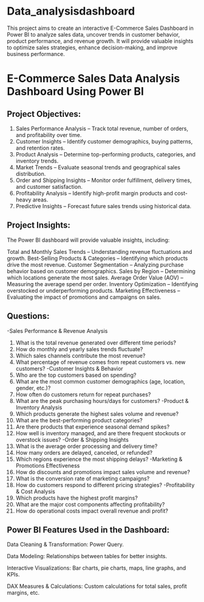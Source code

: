 # Data_analysisdashboard
This project aims to create an interactive E-Commerce Sales Dashboard in Power BI to analyze sales data, uncover trends in customer behavior, product performance, and revenue growth. It will provide valuable insights to optimize sales strategies, enhance decision-making, and improve business performance.
# E-Commerce Sales Data Analysis Dashboard Using Power BI
## Project Objectives:
1. Sales Performance Analysis – Track total revenue, number of orders, and profitability over time.
2. Customer Insights – Identify customer demographics, buying patterns, and retention rates.
3. Product Analysis – Determine top-performing products, categories, and inventory trends.
4. Market Trends – Evaluate seasonal trends and geographical sales distribution.
5. Order and Shipping Insights – Monitor order fulfillment, delivery times, and customer satisfaction.
6. Profitability Analysis – Identify high-profit margin products and cost-heavy areas.
7. Predictive Insights – Forecast future sales trends using historical data.
## Project Insights:

The Power BI dashboard will provide valuable insights, including:

Total and Monthly Sales Trends – Understanding revenue fluctuations and growth.
Best-Selling Products & Categories – Identifying which products drive the most revenue.
Customer Segmentation – Analyzing purchase behavior based on customer demographics.
Sales by Region – Determining which locations generate the most sales.
Average Order Value (AOV) – Measuring the average spend per order.
Inventory Optimization – Identifying overstocked or underperforming products.
Marketing Effectiveness – Evaluating the impact of promotions and campaigns on sales.

## Questions:

-Sales Performance & Revenue Analysis
1. What is the total revenue generated over different time periods?
2. How do monthly and yearly sales trends fluctuate?
3. Which sales channels contribute the most revenue?
4. What percentage of revenue comes from repeat customers vs. new customers?
-Customer Insights & Behavior
5. Who are the top customers based on spending?
6. What are the most common customer demographics (age, location, gender, etc.)?
7. How often do customers return for repeat purchases?
8. What are the peak purchasing hours/days for customers?
-Product & Inventory Analysis
9. Which products generate the highest sales volume and revenue?
10. What are the best-performing product categories?
11. Are there products that experience seasonal demand spikes?
12. How well is inventory managed, and are there frequent stockouts or overstock issues?
-Order & Shipping Insights
13. What is the average order processing and delivery time?
14. How many orders are delayed, canceled, or refunded?
15. Which regions experience the most shipping delays?
-Marketing & Promotions Effectiveness
16. How do discounts and promotions impact sales volume and revenue?
17. What is the conversion rate of marketing campaigns?
18. How do customers respond to different pricing strategies?
-Profitability & Cost Analysis
19. Which products have the highest profit margins?
20. What are the major cost components affecting profitability?
21. How do operational costs impact overall revenue andi profit?
## Power BI Features Used in the Dashboard:
Data Cleaning & Transformation: Power Query.

Data Modeling: Relationships between tables for better insights.

Interactive Visualizations: Bar charts, pie charts, maps, line graphs, and KPIs.

DAX Measures & Calculations: Custom calculations for total sales, profit margins, etc.




